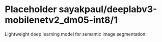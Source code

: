 # Placeholder sayakpaul/deeplabv3-mobilenetv2_dm05-int8/1
Lightweight deep learning model for semantic image segmentation.

<!-- module-type: image-segmentation -->
<!-- network-architecture: DeepLab (mobilenetv2_dm05_coco_voc_trainval) -->
<!-- dataset: PASCAL VOC 2012 -->
<!-- fine-tunable: false -->
<!-- license: Apache-2.0 -->